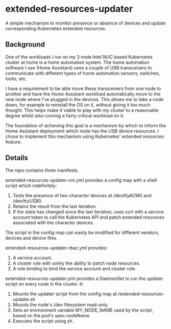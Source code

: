 # extended-resources-updater
A simple mechanism to monitor presence or absence of devices and update corresponding Kubernetes extended resources.

## Background
One of the workloads I run on my 3 node Intel NUC based Kubernetes cluster at home is a home automation system. The home automation software I use (Home Assistant) uses a couple of USB transceivers to communicate with different types of home automation sensors, switches, locks, etc.

I have a requirement to be able move these transceivers from one node to another and have the Home Assistant workload automatically move to the new node where I've plugged in the devices. This allows me to take a node down, for example to reinstall the OS on it, without giving it too much thought. This helps make it viable to play with my cluster to a reasonable degree whilst also running a fairly critical workload on it.

The foundation of achieving this goal is a mechanism by which to inform the Home Assistant deployment which node has the USB device resources. I chose to implement this mechanism using Kubernetes' extended resources feature.

## Details

The repo contains three manifests.

extended-resources-updater-cm.yml provides a config map with a shell script which indefinitely:
1) Tests the presence of two character devices at /dev/ttyACM0 and /dev/ttyUSB0.
2) Retains the result from the last iteration.
3) If the state has changed since the last iteration, uses curl with a service account token to call the Kubernetes API and patch extended resources associated with the character devices.

The script in the config map can easily be modified for different vendors, devices and device files.

extended-resources-updater-rbac.yml provides:
1) A service account.
2) A cluster role with solely the ability to patch node resources.
3) A role binding to bind the service account and cluster role.

extended-resources-updater.yml provides a DaemonSet to run the updater script on every node in the cluster. It:
1) Mounts the updater script from the config map at /extended-resources-updater.sh
2) Mounts the node's /dev filesystem read-only.
3) Sets an environment variable MY_NODE_NAME used by the script, based on the pod's spec.nodeName.
4) Executes the script using sh.
